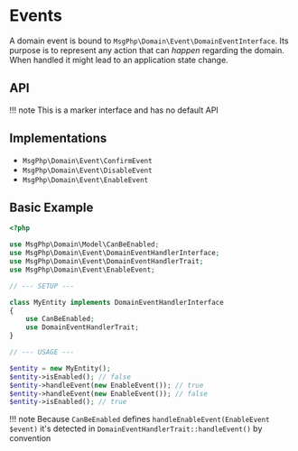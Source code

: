 # Events

A domain event is bound to `MsgPhp\Domain\Event\DomainEventInterface`. Its purpose is to represent any action that can
 _happen_ regarding the domain. When handled it might lead to an application state change.

## API

!!! note
    This is a marker interface and has no default API

## Implementations

- `MsgPhp\Domain\Event\ConfirmEvent`
- `MsgPhp\Domain\Event\DisableEvent`
- `MsgPhp\Domain\Event\EnableEvent`

## Basic Example

```php
<?php

use MsgPhp\Domain\Model\CanBeEnabled;
use MsgPhp\Domain\Event\DomainEventHandlerInterface;
use MsgPhp\Domain\Event\DomainEventHandlerTrait;
use MsgPhp\Domain\Event\EnableEvent;

// --- SETUP ---

class MyEntity implements DomainEventHandlerInterface
{
    use CanBeEnabled;
    use DomainEventHandlerTrait;
}

// --- USAGE ---

$entity = new MyEntity();
$entity->isEnabled(); // false
$entity->handleEvent(new EnableEvent()); // true
$entity->handleEvent(new EnableEvent()); // false
$entity->isEnabled(); // true
```

!!! note
    Because `CanBeEnabled` defines `handleEnableEvent(EnableEvent $event)` it's detected in `DomainEventHandlerTrait::handleEvent()`
    by convention
